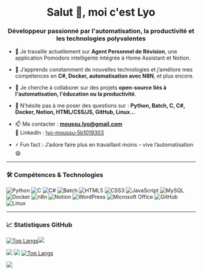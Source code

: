 <h1 align="center">Salut 👋, moi c'est Lyo</h1>
<h3 align="center">Développeur passionné par l'automatisation, la productivité et les technologies polyvalentes</h3>

- 🔭 Je travaille actuellement sur **Agent Personnel de Révision**, une application Pomodoro intelligente intégrée à Home Assistant et Notion.

- 🌱 J’apprends constamment de nouvelles technologies et j’améliore mes compétences en **C#, Docker, automatisation avec N8N**, et plus encore.

- 👯 Je cherche à collaborer sur des projets **open-source liés à l'automatisation, l'éducation ou la productivité**.

- 💬 N'hésite pas à me poser des questions sur :
  **Python, Batch, C, C#, Docker, Notion, HTML/CSS/JS, GitHub, Linux...**

- 📫 Me contacter : **moussu.lyo@gmail.com**  
  💼 LinkedIn : [lyo-moussu-5b1019303](https://www.linkedin.com/in/lyo-moussu-5b1019303)

- ⚡ Fun fact : J’adore faire plus en travaillant moins – vive l’automatisation 😄

---

### 🛠️ Compétences & Technologies

![Python](https://img.shields.io/badge/-Python-3776AB?style=flat&logo=python&logoColor=white)
![C](https://img.shields.io/badge/-C-A8B9CC?style=flat&logo=c&logoColor=white)
![C#](https://img.shields.io/badge/-C%23-239120?style=flat&logo=c-sharp&logoColor=white)
![Batch](https://img.shields.io/badge/-Batch-4B4B4B?style=flat)
![HTML5](https://img.shields.io/badge/-HTML5-E34F26?style=flat&logo=html5&logoColor=white)
![CSS3](https://img.shields.io/badge/-CSS3-1572B6?style=flat&logo=css3&logoColor=white)
![JavaScript](https://img.shields.io/badge/-JavaScript-F7DF1E?style=flat&logo=javascript&logoColor=black)
![MySQL](https://img.shields.io/badge/-MySQL-4479A1?style=flat&logo=mysql&logoColor=white)
![Docker](https://img.shields.io/badge/-Docker-2496ED?style=flat&logo=docker&logoColor=white)
![n8n](https://img.shields.io/badge/-n8n-FE602F?style=flat&logo=n8n&logoColor=white)
![Notion](https://img.shields.io/badge/-Notion-000000?style=flat&logo=notion&logoColor=white)
![WordPress](https://img.shields.io/badge/-WordPress-21759B?style=flat&logo=wordpress&logoColor=white)
![Microsoft Office](https://img.shields.io/badge/-Office-D83B01?style=flat&logo=microsoft-office&logoColor=white)
![GitHub](https://img.shields.io/badge/-GitHub-181717?style=flat&logo=github&logoColor=white)
![Linux](https://img.shields.io/badge/-Linux-FCC624?style=flat&logo=linux&logoColor=black)

---

### 📈 Statistiques GitHub
[![Top Langs](https://github-readme-stats.vercel.app/api/top-langs/?username=TisaTHor08&theme=aura_dark)](https://github.com/anuraghazra/github-readme-stats)![](http://github-profile-summary-cards.vercel.app/api/cards/stats?username=TisaTHor08&theme=aura_dark)

![](http://github-profile-summary-cards.vercel.app/api/cards/profile-details?username=TisaTHor08&theme=aura_dark)
![](http://github-profile-summary-cards.vercel.app/api/cards/repos-per-language?username=TisaTHor08&theme=aura_dark)
[![Top Langs](https://github-readme-stats.vercel.app/api/top-langs/?username=TisaTHor08&theme=aura_dark)](https://github.com/anuraghazra/github-readme-stats)

![](http://github-profile-summary-cards.vercel.app/api/cards/productive-time?username=TisaTHor08&theme=aura_dark&utcOffset=8)
